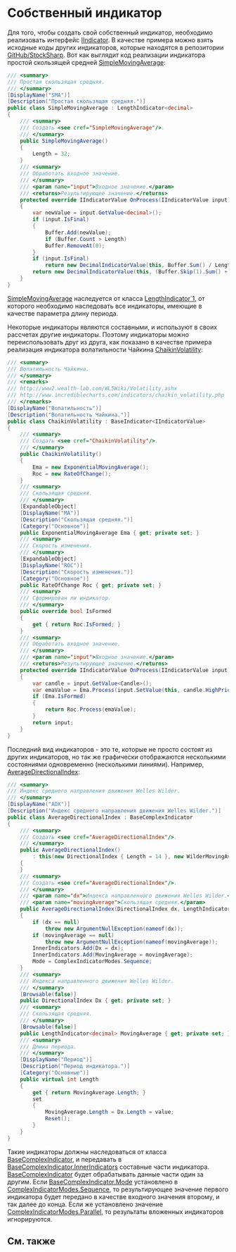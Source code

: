 # Собственный индикатор

Для того, чтобы создать свой собственный индикатор, необходимо реализовать интерфейс [IIndicator](xref:StockSharp.Algo.Indicators.IIndicator). В качестве примера можно взять исходные коды других индикаторов, которые находятся в репозитории [GitHub\/StockSharp](https://github.com/StockSharp/StockSharp). Вот как выглядит код реализации индикатора простой скользящей средней [SimpleMovingAverage](xref:StockSharp.Algo.Indicators.SimpleMovingAverage): 

```cs
/// <summary>
/// Простая скользящая средняя.
/// </summary>
[DisplayName("SMA")]
[Description("Простая скользящая средняя.")]
public class SimpleMovingAverage : LengthIndicator<decimal>
{
	/// <summary>
	/// Создать <see cref="SimpleMovingAverage"/>.
	/// </summary>
    public SimpleMovingAverage()
    {
    	Length = 32;
    }
	/// <summary>
	/// Обработать входное значение.
	/// </summary>
	/// <param name="input">Входное значение.</param>
	/// <returns>Результирующее значение.</returns>
	protected override IIndicatorValue OnProcess(IIndicatorValue input)
	{
		var newValue = input.GetValue<decimal>();
		if (input.IsFinal)
		{
			Buffer.Add(newValue);
			if (Buffer.Count > Length)
			Buffer.RemoveAt(0);
		}
		if (input.IsFinal)
			return new DecimalIndicatorValue(this, Buffer.Sum() / Length);
		return new DecimalIndicatorValue(this, (Buffer.Skip(1).Sum() + newValue) / Length);
	}
}
```

[SimpleMovingAverage](xref:StockSharp.Algo.Indicators.SimpleMovingAverage) наследуется от класса [LengthIndicator\`1](xref:StockSharp.Algo.Indicators.LengthIndicator`1), от которого необходимо наследовать все индикаторы, имеющие в качестве параметра длину периода. 

Некоторые индикаторы являются составными, и используют в своих рассчетах другие индикаторы. Поэтому индикаторы можно переиспользовать друг из друга, как показано в качестве примера реализация индикатора волатильности Чайкина [ChaikinVolatility](xref:StockSharp.Algo.Indicators.ChaikinVolatility): 

```cs
/// <summary>
/// Волатильность Чайкина.
/// </summary>
/// <remarks>
/// http://www2.wealth-lab.com/WL5Wiki/Volatility.ashx
/// http://www.incrediblecharts.com/indicators/chaikin_volatility.php
/// </remarks>
[DisplayName("Волатильность")]
[Description("Волатильность Чайкина.")]
public class ChaikinVolatility : BaseIndicator<IIndicatorValue>
{
	/// <summary>
	/// Создать <see cref="ChaikinVolatility"/>.
	/// </summary>
	public ChaikinVolatility()
	{
		Ema = new ExponentialMovingAverage();
		Roc = new RateOfChange();
	}
	/// <summary>
	/// Скользящая средняя.
	/// </summary>
	[ExpandableObject]
	[DisplayName("MA")]
	[Description("Скользящая средняя.")]
	[Category("Основное")]
	public ExponentialMovingAverage Ema { get; private set; }
	/// <summary>
	/// Скорость изменения.
	/// </summary>
	[ExpandableObject]
	[DisplayName("ROC")]
	[Description("Скорость изменения.")]
	[Category("Основное")]
	public RateOfChange Roc { get; private set; }
	/// <summary>
	/// Сформирован ли индикатор.
	/// </summary>
	public override bool IsFormed
	{
		get { return Roc.IsFormed; }
	}
	/// <summary>
	/// Обработать входное значение.
	/// </summary>
	/// <param name="input">Входное значение.</param>
	/// <returns>Результирующее значение.</returns>
	protected override IIndicatorValue OnProcess(IIndicatorValue input)
	{
		var candle = input.GetValue<Candle>();
		var emaValue = Ema.Process(input.SetValue(this, candle.HighPrice - candle.LowPrice));
		if (Ema.IsFormed)
		{
			return Roc.Process(emaValue);
		}
		return input;				
	}
}
```

Последний вид индикаторов \- это те, которые не просто состоят из других индикаторов, но так же графически отображаются несколькими состояниями одновременно (несколькими линиями). Например, [AverageDirectionalIndex](xref:StockSharp.Algo.Indicators.AverageDirectionalIndex): 

```cs
/// <summary>
/// Индекс среднего направления движения Welles Wilder.
/// </summary>
[DisplayName("ADX")]
[Description("Индекс среднего направления движения Welles Wilder.")]
public class AverageDirectionalIndex : BaseComplexIndicator
{
	/// <summary>
	/// Создать <see cref="AverageDirectionalIndex"/>.
	/// </summary>
	public AverageDirectionalIndex()
		: this(new DirectionalIndex { Length = 14 }, new WilderMovingAverage { Length = 14 })
	{
	}
	/// <summary>
	/// Создать <see cref="AverageDirectionalIndex"/>.
	/// </summary>
	/// <param name="dx">Индекса направленного движения Welles Wilder.</param>
	/// <param name="movingAverage">Скользящая средняя.</param>
	public AverageDirectionalIndex(DirectionalIndex dx, LengthIndicator<decimal> movingAverage)
	{
		if (dx == null)
			throw new ArgumentNullException(nameof(dx));
		if (movingAverage == null)
			throw new ArgumentNullException(nameof(movingAverage));
		InnerIndicators.Add(Dx = dx);
		InnerIndicators.Add(MovingAverage = movingAverage);
		Mode = ComplexIndicatorModes.Sequence;
	}
	/// <summary>
	/// Индекса направленного движения Welles Wilder.
	/// </summary>
	[Browsable(false)]
	public DirectionalIndex Dx { get; private set; }
	/// <summary>
	/// Скользящая средняя.
	/// </summary>
	[Browsable(false)]
	public LengthIndicator<decimal> MovingAverage { get; private set; }
	/// <summary>
	/// Длина периода.
	/// </summary>
	[DisplayName("Период")]
	[Description("Период индикатора.")]
	[Category("Основные")]
	public virtual int Length
	{
		get { return MovingAverage.Length; }
		set
		{
			MovingAverage.Length = Dx.Length = value;
			Reset();
		}
	}
}
```

Такие индикаторы должны наследоваться от класса [BaseComplexIndicator](xref:StockSharp.Algo.Indicators.BaseComplexIndicator), и передавать в [BaseComplexIndicator.InnerIndicators](xref:StockSharp.Algo.Indicators.BaseComplexIndicator.InnerIndicators) составные части индикатора. [BaseComplexIndicator](xref:StockSharp.Algo.Indicators.BaseComplexIndicator) будет обрабатывать данные части один за другим. Если [BaseComplexIndicator.Mode](xref:StockSharp.Algo.Indicators.BaseComplexIndicator.Mode) установлено в [ComplexIndicatorModes.Sequence](xref:StockSharp.Algo.Indicators.ComplexIndicatorModes.Sequence), то результирующее значение первого индикатора будет передано в качестве входного значения второму, и так далее до конца. Если же установлено значение [ComplexIndicatorModes.Parallel](xref:StockSharp.Algo.Indicators.ComplexIndicatorModes.Parallel), то результаты вложенных индикаторов игнорируются. 

## См. также
